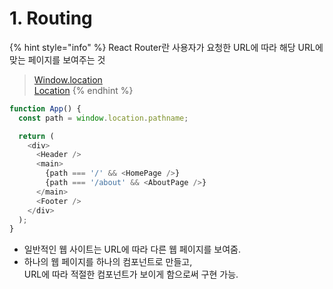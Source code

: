 # 1. Routing

{% hint style="info" %}
React Router란 사용자가 요청한 URL에 따라 해당 URL에 맞는 페이지를 보여주는 것

> [Window.location](https://developer.mozilla.org/ko/docs/Web/API/Window/location)\
> [Location](https://developer.mozilla.org/ko/docs/Web/API/Location)
{% endhint %}

```typescript
function App() {
  const path = window.location.pathname;

  return (
    <div>
      <Header />
      <main>
        {path === '/' && <HomePage />}
        {path === '/about' && <AboutPage />}
      </main>
      <Footer />
    </div>
  );
}
```

- 일반적인 웹 사이트는 URL에 따라 다른 웹 페이지를 보여줌.
- 하나의 웹 페이지를 하나의 컴포넌트로 만들고,\
  URL에 따라 적절한 컴포넌트가 보이게 함으로써 구현 가능.
